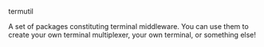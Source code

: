 termutil

A set of packages constituting terminal middleware. You can use them to create your own terminal multiplexer, your own terminal, or something else!
